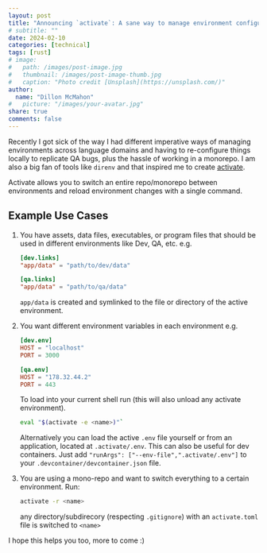```yaml
---
layout: post
title: "Announcing `activate`: A sane way to manage environment configuration"
# subtitle: ""
date: 2024-02-10
categories: [technical]
tags: [rust]
# image:
#   path: /images/post-image.jpg
#   thumbnail: /images/post-image-thumb.jpg
#   caption: "Photo credit [Unsplash](https://unsplash.com/)"
author:
  name: "Dillon McMahon"
#   picture: "/images/your-avatar.jpg"
share: true
comments: false
---
```


Recently I got sick of the way I had different imperative ways of managing environments across language domains and having to re-configure things locally to replicate QA bugs, plus the hassle of working in a monorepo. I am also a big fan of tools like `direnv` and that inspired me to create [activate](https://github.com/mcmah309/activate?tab=readme-ov-file).

Activate allows you to switch an entire repo/monorepo between environments and reload environment changes with a single command.

## Example Use Cases

1. You have assets, data files, executables, or program files that should be used in different environments like Dev, QA, etc. e.g.
    ```toml
    [dev.links]
    "app/data" = "path/to/dev/data"

    [qa.links]
    "app/data" = "path/to/qa/data"
    ```
    `app/data` is created and symlinked to the file or directory of the active environment.

2. You want different environment variables in each environment e.g.
    ```toml
    [dev.env]
    HOST = "localhost"
    PORT = 3000

    [qa.env]
    HOST = "178.32.44.2"
    PORT = 443
    ```
    To load into your current shell run (this will also unload any activate environment).
    ```bash
    eval "$(activate -e <name>)"`
    ```
    Alternatively you can load the active `.env` file yourself or from an application, located at `.activate/.env`.
    This can also be useful for dev containers. Just add `"runArgs": ["--env-file",".activate/.env"]` to your
    `.devcontainer/devcontainer.json` file.

3. You are using a mono-repo and want to switch everything to a certain environment. Run:
    ```bash
    activate -r <name>
    ```
    any directory/subdirecory (respecting `.gitignore`) with an `activate.toml` file is switched to `<name>`

 I hope this helps you too, more to come :)